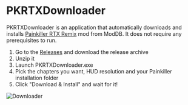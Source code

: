 # PKRTXDownloader
PKRTXDownloader is an application that automatically downloads and installs [Painkiller RTX Remix](https://www.moddb.com/mods/painkiller-rtx-remix) mod from ModDB.
It does not require any prerequisites to run.

1. Go to the [Releases](https://github.com/PseudoPolish/PKRTXDownloader/releases) and download the release archive
2. Unzip it
3. Launch PKRTXDownloader.exe
4. Pick the chapters you want, HUD resolution and your Painkiller installation folder
5. Click "Download & Install" and wait for it!



![Downloader](https://github.com/user-attachments/assets/a3964dd6-ca7d-48e0-9ea5-db9ae37ad07b)

